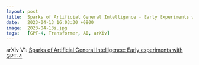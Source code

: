 ```yaml
---
layout: post
title:  Sparks of Artificial General Intelligence - Early Experiments with Gpt-4
date:   2023-04-13 16:03:30 +0800
image:  2023-04-13s.jpg
tags:   [GPT-4, Transformer, AI, arXiv]
---
```


arXiv V1: [Sparks of Artificial General Intelligence: Early experiments with GPT-4](https://arxiv.org/pdf/2303.12712.pdf)